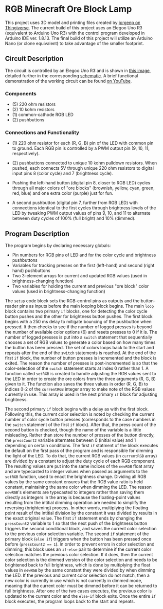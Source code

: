 # RGB Minecraft Ore Block Lamp

This project uses 3D model and printing files created by [jorgenp on Thingiverse](https://www.thingiverse.com/thing:3625720). The current build of this project uses an Elegoo Uno R3 (equivalent to Arduino Uno R3) with the control program developed in Arduino IDE ver. 1.8.13. The final build of this project will utilize an Arduino Nano (or clone equivalent) to take advantage of the smaller footprint.

## Circuit Description

The circuit is controlled by an Elegoo Uno R3 and is shown in [this image](https://github.com/nhodges78/ArduinoProjects/blob/master/MinecraftLamp/Circuit/Circuit_Rev1.jpg), detailed further in the corresponding [schematic](https://github.com/nhodges78/ArduinoProjects/blob/master/MinecraftLamp/Circuit/Circuit_Rev1.png). A brief functional demonstration of the working circuit can be found [on YouTube](https://www.youtube.com/watch?v=98_461uSXLU).

### Components
* (5) 220 ohm resistors
* (2) 10 kohm resistors
* (1) common-cathode RGB LED
* (2) pushbuttons

### Connections and Functionality
* (1) 220 ohm resistor for each (R, G, B) pin of the LED with common pin to ground. Each RGB pin is controlled by a PWM output pin (9, 10, 11, respectively).

* (2) pushbuttons connected to unique 10 kohm pulldown resistors. When pushed, each connects 5V through unique 220 ohm resistors to digital input pins 8 (color cycle) and 7 (brightness cycle).

* Pushing the left-hand button (digital pin 8, closer to RGB LED) cycles through all major colors of "ore blocks" (brownish, yellow, cyan, green, red, blue) and one extra color (purple) just for fun.

* A second pushbutton (digital pin 7, further from RGB LED) with connections identical to the first cycles through brightness levels of the LED by tweaking PWM output values of pins 9, 10, and 11 to alternate between duty cycles of 100% (full bright) and 10% (dimmed).

## Program Description
The program begins by declaring necessary globals:
* Pin numbers for RGB pins of LED and for the color cycle and brightness pushbuttons
* Variables for tracking presses on the first (left-hand) and second (right hand) pushbuttons
* Two 3-element arrays for current and updated RGB values (used in brightness-changing function)
* Two variables for holding the current and previous "ore block" color values (used in brightness-changing function)

The `setup` code block sets the RGB-control pins as outputs and the button-reader pins as inputs before the main looping block begins. The main `loop` block contains two primary `if` blocks, one for detecting the color cycle button pushes and the other for brightness button pushes. The first block begins with a 250 ms delay to mitigate bouncing of the pushbutton when pressed. It then checks to see if the number of logged presses is beyond the number of available color options (6) and resets presses to 0 if it is. The number of logged presses is put into a `switch` statement that sequentially chooses a set of RGB values to generate a color based on how many times the button has been pressed. The set of colors loops back to the start and repeats after the end of the `switch` statements is reached. At the end of the first `if` block, the number of button presses is incremented and the block is exited. The reason the number of presses is post-incremented is so that the color-selection of the `switch` statement starts at index 0 rather than 1. A function called `setRGB` is created to handle adjusting the RGB values sent to the LED in order to create the ore colors from the three arguments (R, G, B) given to it. The function also saves the three values in order (R, G, B) to indices 0-2 of the `currentRGB` integer array to make note of the RGB values currently in use. This array is used in the next primary `if` block for adjusting brightness.

The second primary `if` block begins with a delay as with the first block. Following this, the current color selection is noted by checking the current number of color cycle button presses (corresponds to the case numbers in the `switch` statement of the first `if` block). After that, the press count of the second button is checked, though the name of the variable is a little misleading. Rather than store the number of presses of the button directly, the `pressCount2` variable alternates between 0 (initial value) and 1 depending on certain conditions. The first `if` statment of the block executes be default on the first pass of the program and is responsible for dimming the light of the LED. To do that, the current RGB values (in `currentRGB` array) are divided by a constant to adjust the duty cycle of each RGB component. The resulting values are put into the same indices of the `newRGB` float array and are typecasted to integer values when passed as arguments to the `setRGB` function, used to enact the brightness change. Dividing all RGB values by the same constant ensures that the RGB value ratio is held constant, maintaining the same color when dimming the LED. The reason `newRGB`'s elements are typecasted to integers rather than saving them directly as integers in the array is because the floating-point values resulting from the intitial dimming operation are needed to simplify the reversing (brightening) process. In other words, multiplying the floating point result of the intitial division by the constant it was divided by results in the exact original value. The first `if` statement ends by changing the `pressCount2` variable to 1 so that the next push of the brightness button triggers the second conditional block, and saves the current color selection to the previous color selection variable. The second `if` statement of the primary block (`else if`) triggers when the button has been pressed once before (`pressCount2 == 1`). In order to prevent errors in color selection and dimming, this block uses an `if-else` pair to determine if the current color selection matches the previous color selection. If it does, then the current color selection is the dimmed version of the color selection and needs to be brightened back to full brightness, which is done by multiplying the float values in `newRGB` by the same constant they were divided by when dimming the LED. If the previous and current color selection do not match, then a new color is currently in use which is not currently in dimmed mode, meaning that the current color must be dimmed before it can be returned to full brightness. After one of the two cases executes, the previous color is updated to the current color and the `else-if` block exits. Once the entire `if` block executes, the program loops back to the start and repeats.
